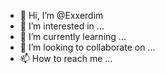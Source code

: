 - 👋 Hi, I’m @Exxerdim
- 👀 I’m interested in ...
- 🌱 I’m currently learning ...
- 💞️ I’m looking to collaborate on ...
- 📫 How to reach me ...

<!---
Exxerdim/Exxerdim is a ✨ special ✨ repository because its `README.md` (this file) appears on your GitHub profile.
You can click the Preview link to take a look at your changes.
--->
